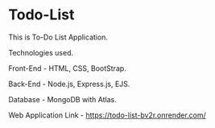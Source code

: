 # Todo-List

This is To-Do List Application.

Technologies used.

Front-End - HTML, CSS, BootStrap.


Back-End - Node.js, Express.js, EJS.


Database - MongoDB with Atlas.


Web Application Link - https://todo-list-bv2r.onrender.com/
